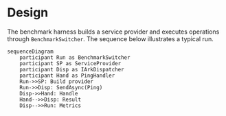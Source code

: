 # Design

The benchmark harness builds a service provider and executes operations through `BenchmarkSwitcher`. The sequence below illustrates a typical run.

```mermaid
sequenceDiagram
    participant Run as BenchmarkSwitcher
    participant SP as ServiceProvider
    participant Disp as IArkDispatcher
    participant Hand as PingHandler
    Run->>SP: Build provider
    Run->>Disp: SendAsync(Ping)
    Disp->>Hand: Handle
    Hand-->>Disp: Result
    Disp-->>Run: Metrics
```


